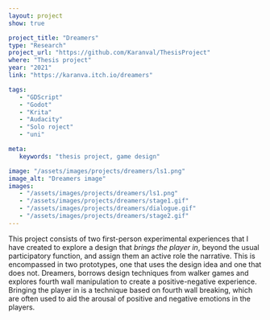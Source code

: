 ```yaml
---
layout: project
show: true

project_title: "Dreamers"
type: "Research"
project_url: "https://github.com/Karanval/ThesisProject"
where: "Thesis project"
year: "2021"
link: "https://karanva.itch.io/dreamers"

tags: 
   - "GDScript"
   - "Godot"
   - "Krita"
   - "Audacity"
   - "Solo roject"
   - "uni"

meta:
   keywords: "thesis project, game design"

image: "/assets/images/projects/dreamers/ls1.png"
image_alt: "Dreamers image"
images:
   - "/assets/images/projects/dreamers/ls1.png"
   - "/assets/images/projects/dreamers/stage1.gif"
   - "/assets/images/projects/dreamers/dialogue.gif"
   - "/assets/images/projects/dreamers/stage2.gif"
---
```

This project consists of two first-person experimental experiences that I have created to explore a design that *brings the player in*, beyond the usual participatory  function, and assign them an active role the narrative. This is encompassed in two prototypes, one that uses the design idea and one that does not. Dreamers, borrows design techniques from walker games and explores fourth wall manipulation to create a positive-negative experience. Bringing the player in is a technique based on fourth wall breaking, which are often used to aid the arousal of positive and negative emotions in the players.